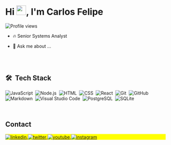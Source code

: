 <!--<img align="right" height="590em" src="https://raw.githubusercontent.com/gist/maykbrito/618ef18e3bbb7cdfd200f3a4fc1aabc6/raw/201d47c76006c99fe0dc55ea92e76bdca5537f08/githubcard.svg"/> -->
<h1 align="left">Hi <img src="https://raw.githubusercontent.com/kaueMarques/kaueMarques/master/hi.gif" height="30px">, I'm Carlos Felipe</h1>
<p align="left"> <img src="https://komarev.com/ghpvc/?username=pilef&color=yellow" alt="Profile views" /> </p>

- 🔥 Senior Systems Analyst

- 💬 Ask me about ...

<!--


- 🔭 I’m currently working at [Rocketseat](https://github.com/Rocketseat)

- ▶️ I (not) regularly post videos on [youtube.com/maykbrito](https://youtube.com/maykbrito)

- 💬 Ask me about **JavaScript, HTML, CSS, SQL, Node.JS**

- ⚡ Fun fact **Oneye 😜**

- 👨‍💻 More at [maykbrito.dev](https://maykbrito.dev)

-->

<br><br>

## 🛠 &nbsp;Tech Stack

![JavaScript](https://img.shields.io/badge/-JavaScript-05122A?style=flat&logo=javascript)&nbsp;
![Node.js](https://img.shields.io/badge/-Node.js-05122A?style=flat&logo=node.js)&nbsp;
![HTML](https://img.shields.io/badge/-HTML-05122A?style=flat&logo=HTML5)&nbsp;
![CSS](https://img.shields.io/badge/-CSS-05122A?style=flat&logo=CSS3&logoColor=1572B6)&nbsp;
![React](https://img.shields.io/badge/-React-05122A?style=flat&logo=react)&nbsp;
![Git](https://img.shields.io/badge/-Git-05122A?style=flat&logo=git)&nbsp;
![GitHub](https://img.shields.io/badge/-GitHub-05122A?style=flat&logo=github)&nbsp;
![Markdown](https://img.shields.io/badge/-Markdown-05122A?style=flat&logo=markdown)&nbsp;
![Visual Studio Code](https://img.shields.io/badge/-Visual%20Studio%20Code-05122A?style=flat&logo=visual-studio-code&logoColor=007ACC)&nbsp;
![PostgreSQL](https://img.shields.io/badge/-PostgreSQL-05122A?style=flat&logo=postgresql)&nbsp;
![SQLite](https://img.shields.io/badge/-SQLite-05122A?style=flat&logo=sqlite)&nbsp;


<!--
<br><br>
## ⚙️ &nbsp;GitHub Analytics

<p align="left">
<img width="530em" src="https://github-readme-stats.vercel.app/api?username=pilef&show_icons=true&theme=vision-friendly-dark" alt="pilef's stats"/>
<img width="530em" src="https://github-readme-stats.vercel.app/api/top-langs/?username=pilef&layout=compact&theme=vision-friendly-dark" alt="pilef's most languages"/>
</p>

-->

<br>

## Contact

<p align="left" style="background:yellow">
<a href="https://linkedin.com/in/pilef/" target="_blank">
  <img align="center" src="https://img.shields.io/badge/-CarlosFelipe-05122A?style=flat&logo=linkedin" alt="linkedin"/>
</a>
<a href="https://twitter.com/felipemoc" target="_blank">
  <img align="center" src="https://img.shields.io/badge/-CärLösFëLipë-05122A?style=flat&logo=twitter" alt="twitter"/>  
</a>
<a href="https://youtube.com/c/Pilef" target="_blank">
 <img align="center" src="https://img.shields.io/badge/-pilef-05122A?style=flat&logo=youtube" alt="youtube"/>
</a>
<a href="https://instagram.com/pilefs" target="_blank">
 <img align="center" src="https://img.shields.io/badge/-pilefs-05122A?style=flat&logo=instagram" alt="instagram"/>
</a>
</p>

<!--

<img width="490em" src="https://github-readme-twitter-gazf.vercel.app/api?id=maykbrito&layout=wide&show_reply=off&show_retweet=off" />


**maykbrito/maykbrito** is a ✨ _special_ ✨ repository because its `README.md` (this file) appears on your GitHub profile.

Here are some ideas to get you started:

- 🔭 I’m currently working on ...
- 🌱 I’m currently learning ...
- 👯 I’m looking to collaborate on ...
- 🤔 I’m looking for help with ...
- 💬 Ask me about ...
- 📫 How to reach me: ...
- 😄 Pronouns: ...
- ⚡ Fun fact: ...
-->

